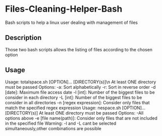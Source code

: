 # Files-Cleaning-Helper-Bash
Bash scripts to help a linux user dealing with management of files 
## Description
Those two bash scripts allows the listing of files according to the chosen option
## Usage
Usage: totalspace.sh [OPTION]... [DIRECTORY(s)]\n
    At least ONE directory must be passed
    Options:
    		-a: Sort alphabetically
    		-r: Sort in reverse order
    		-d [date]: Maximum file access date
    		-l [int]: Number of the biggest files to be consider in each directory
    		-L [int]: Number of the biggest files to be consider in all directories
    		-n [regex expression]: Consider only files that match the specified regex expression
Usage: nespace.sh [OPTION]... [DIRECTORY(s)]
    At least ONE directory must be passed
    Options:
            -All options above
            -e [file name(path)]: Consider only files that are not included in the specified file
Warning: -l and -L cant be selected simultaneously,other combinations are possible




